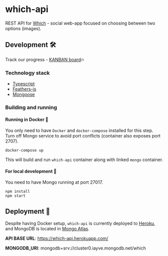 # which-api
REST API for [Which](https://github.com/ilyayudovin/which/) - social web-app focused on choosing between two options (images). 

## Development :hammer_and_wrench:
Track our progress - [KANBAN board](https://github.com/orgs/which-ecosystem/projects/1):fire:

### Technology stack
- [Typescript](https://www.typescriptlang.org/)
- [Feathers-js](https://feathersjs.com/)
- [Mongoose](https://mongoosejs.com/)


### Building and running

#### Running in Docker :whale:
You only need to have `Docker` and `docker-compose` installed for this step.
Turn off Mongo service to avoid port conflicts (container also exposes port 2707).
```
docker-compose up
```
This will build and run `which-api` container along with linked `mongo` container.


#### For local development :construction:
You need to have Mongo running at port 27017.
```
npm install
npm start
```


## Deployment :rocket:
Despite having Docker setup, `which-api` is currently deployed to [Heroku](https://dashboard.heroku.com/),
and MongoDB is located in [Mongo Atlas](https://www.mongodb.com/cloud/atlas).

**API BASE URL**: https://which-api.herokuapp.com/

**MONGODB_URI**: mongodb+srv://cluster0.iayve.mongodb.net/which

